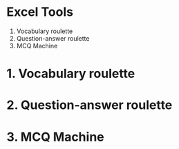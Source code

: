 # Excel Tools

1. Vocabulary roulette
2. Question-answer roulette
3. MCQ Machine

# 1. Vocabulary roulette

# 2. Question-answer roulette

# 3. MCQ Machine